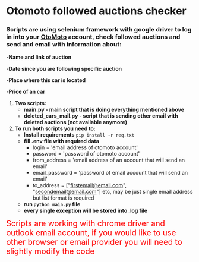 # Otomoto followed auctions checker

### Scripts are using selenium framework with google driver to log in into your [OtoMoto](https://www.otomoto.pl) account, check followed auctions and send and email with information about:
-**Name and link of auction**

-**Date since you are following specific auction**

-**Place where this car is located**

-**Price of an car**

1. **Two scripts:**
	- **main.py - main script that is doing everything mentioned above**
	- **deleted_cars_mail.py - script that is sending other email with deleted auctions (not available anymore)**
2. **To run both scripts you need to:**
	- **Install requirements** `pip install -r req.txt`
	- **fill .env file with required data**
		- login = 'email address of otomoto account'
		- password = 'password of otomoto account'
		- from_address = 'email address of an account that will send an email'
		- email_password = 'password of email account that will send an email'
		- to_address = ["firstemail@email.com", "secondemail@email.com"] etc, may be just single email address but list format is required
	- **run `python main.py` file**
	- **every single exception will be stored into .log file**

<span style="color: red; font-size: 1.5em;">Scripts are working with chrome driver and outlook email account, if you would like to use other browser or email provider you will need to slightly modify the code</span>